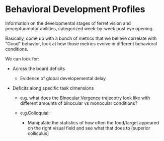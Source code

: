 # Behavioral Development Profiles

 Information on the developmental stages of ferret vision and perceptuomotor abilities, categorized week-by-week post eye opening.
 
Basically, come up with a bunch of metrics that we believe correlate with "Good" behavior, look at how those metrics evolve in different behavioral conditions. 

We can look for: 
 - Across the board deficits
   - Evidence of global developemental delay 
   
 - Deficits along specific task dimensions
   - e.g. what does the [Binocular Vergence](Binocular-Vergence.md) trajecotry look like with different amounts of binocular vs monocular conditions?

   - e.g.Colloquial:  
     - Manipulate the statistics of how often the food/target appeared on the right visual field and see what that does to [superior colliculus]
